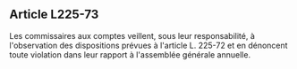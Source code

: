 Article L225-73
----
Les commissaires aux comptes veillent, sous leur responsabilité, à l'observation
des dispositions prévues à l'article L. 225-72 et en dénoncent toute violation
dans leur rapport à l'assemblée générale annuelle.
